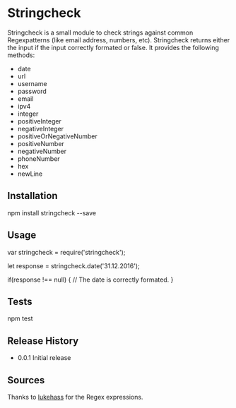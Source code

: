 Stringcheck
=========

Stringcheck is a small module to check strings against common Regexpatterns (like email address, numbers, etc).
Stringcheck returns either the input if the input correctly formated or false.
It provides the following methods:

*   date
*   url
*   username
*   password
*   email
*   ipv4
*   integer
*   positiveInteger
*   negativeInteger
*   positiveOrNegativeNumber
*   positiveNumber
*   negativeNumber
*   phoneNumber
*   hex
*   newLine

## Installation

  npm install stringcheck --save

## Usage

  var stringcheck = require('stringcheck');

  let response = stringcheck.date('31.12.2016');

  if(response !== null) {
      // The date is correctly formated.
  }

## Tests

  npm test


## Release History

* 0.0.1 Initial release

## Sources

Thanks to [lukehass](https://github.com/lukehaas/RegexHub) for the Regex expressions.
